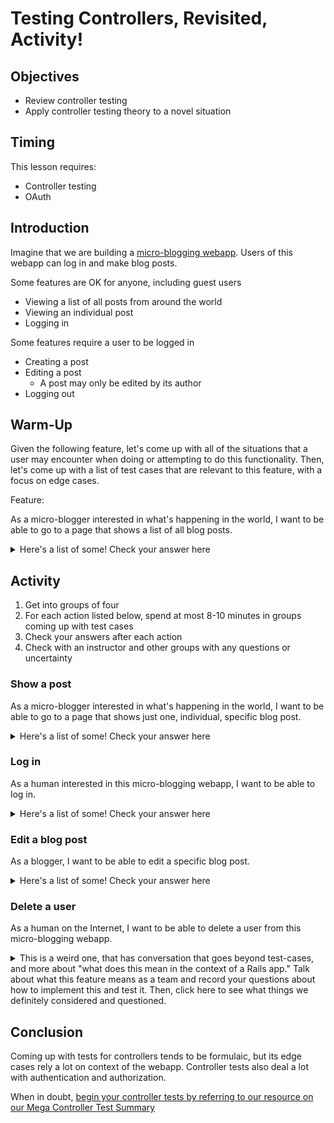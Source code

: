 # Testing Controllers, Revisited, Activity!

## Objectives

- Review controller testing
- Apply controller testing theory to a novel situation

## Timing

This lesson requires:
- Controller testing
- OAuth

## Introduction

Imagine that we are building a [micro-blogging webapp](https://en.wikipedia.org/wiki/Microblogging). Users of this webapp can log in and make blog posts.

Some features are OK for anyone, including guest users
- Viewing a list of all posts from around the world
- Viewing an individual post
- Logging in

Some features require a user to be logged in
- Creating a post
- Editing a post
  - A post may only be edited by its author
- Logging out
  
## Warm-Up

Given the following feature, let's come up with all of the situations that a user may encounter when doing or attempting to do this functionality. Then, let's come up with a list of test cases that are relevant to this feature, with a focus on edge cases.

Feature:

As a micro-blogger interested in what's happening in the world, I want to be able to go to a page that shows a list of all blog posts.

<details>

  <summary>
    Here's a list of some! Check your answer here
  </summary>
  
  1. When at least one post exists, a guest user can go to this page and successfully see it
  1. When at least one post exists, a logged-in user can go to this page and successfully see it
  1. When zero posts exist, a guest user can go to this page and successfully see it
  1. When zero posts exist, any logged-in user can go to this page and successfully see it
  
  If you have other test cases, they are definitely valid and creative, but outside of the scope of our curriculum right now. Some test cases may include "If 10 million posts exist, a user can go to this page and successfully see it," among others.
  
</details>

## Activity

1. Get into groups of four
1. For each action listed below, spend at most 8-10 minutes in groups coming up with test cases
1. Check your answers after each action
1. Check with an instructor and other groups with any questions or uncertainty

### Show a post

As a micro-blogger interested in what's happening in the world, I want to be able to go to a page that shows just one, individual, specific blog post.

<details>

  <summary>
    Here's a list of some! Check your answer here
  </summary>
  
  1. Regardless of logged-in status, if the post exists, anyone can go to this page and successfully see it
  1. Regardless of logged-in status, if the post does not exist, anyone can go to this page and get a different behavior (which behavior did your group decide?)

  If you have other test cases, they are definitely valid and creative, but outside of the scope of our curriculum right now.
  
</details>


### Log in

As a human interested in this micro-blogging webapp, I want to be able to log in.

<details>

  <summary>
    Here's a list of some! Check your answer here
  </summary>
  
  1. The human is a new user, and creates an account with valid data
  1. The human is a new user, and creates an account with invalid data
  1. The human is an existing user, and logs in with valid data
  1. The human is maybe an existing user, but logs in with invalid data
  1. The user is already logged-in
  
  What are the expected results that your group came up with for each test case? What should the webapp do in these different scenarios?

  If you have other test cases, they are definitely valid and creative, but outside of the scope of our curriculum right now.
  
</details>

### Edit a blog post

As a blogger, I want to be able to edit a specific blog post.

<details>

  <summary>
    Here's a list of some! Check your answer here
  </summary>
  
  1. Regardless of logged-in status, the blog post does not exist
  1. The user is not logged in
  1. The logged-in user is not the author of this blog post
  1. The logged-in user is the author, but the edited blog post is invalid (maybe over the word count, missing a title, etc)
  1. The logged-in user is the author, and the edited blog post is valid
  
  What are the expected results that your group came up with for each test case? What should the webapp do in these different scenarios?

  If you have other test cases, they are definitely valid and creative, but outside of the scope of our curriculum right now.
  
</details>

### Delete a user

As a human on the Internet, I want to be able to delete a user from this micro-blogging webapp.

<details>

  <summary>
    This is a weird one, that has conversation that goes beyond test-cases, and more about "what does this mean in the context of a Rails app." Talk about what this feature means as a team and record your questions about how to implement this and test it. Then, click here to see what things we definitely considered and questioned.
  </summary>
  
  - What does this route look like?
      - Delete user by ID, or delete currently logged in user?
      - Should the user be logged out? How would you test this?
  - Is it possible to get into a situation where you try to delete a user that does not exist? In tests? In regular operation?
  - Test case to have: user has no posts
  - Test case to have: user does have posts (does this work? what happens to the posts?)
  
  What are the expected results that your group came up with for each test case? What should the webapp do in these different scenarios?

  If you have other test cases, they are definitely valid and creative, but outside of the scope of our curriculum right now.
  
</details>

## Conclusion

Coming up with tests for controllers tends to be formulaic, but its edge cases rely a lot on context of the webapp. Controller tests also deal a lot with authentication and authorization.

When in doubt, [begin your controller tests by referring to our resource on our Mega Controller Test Summary](https://github.com/Ada-Developers-Academy/textbook-curriculum/blob/master/09-intermediate-rails/testing-controllers-revisited.md)

